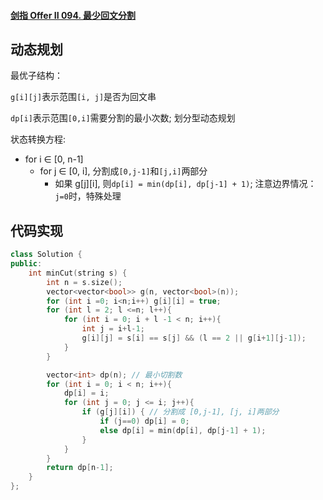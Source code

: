 #### [剑指 Offer II 094. 最少回文分割](https://leetcode.cn/problems/omKAoA/)





## 动态规划

最优子结构：



`g[i][j]`表示范围`[i, j]`是否为回文串

`dp[i]`表示范围`[0,i]`需要分割的最小次数; 划分型动态规划

状态转换方程:

- for i ∈ [0, n-1]
  - for j ∈ [0, i], 分割成`[0,j-1]`和`[j,i]`两部分
    - 如果 g[j][i], 则`dp[i] = min(dp[i], dp[j-1] + 1)`; 注意边界情况：`j=0`时，特殊处理
    
      

## 代码实现

```cpp
class Solution {
public:
    int minCut(string s) {
        int n = s.size();
        vector<vector<bool>> g(n, vector<bool>(n));
        for (int i =0; i<n;i++) g[i][i] = true;
        for (int l = 2; l <=n; l++){
            for (int i = 0; i + l -1 < n; i++){
                int j = i+l-1;
                g[i][j] = s[i] == s[j] && (l == 2 || g[i+1][j-1]);
            }
        }

        vector<int> dp(n); // 最小切割数
        for (int i = 0; i < n; i++){
            dp[i] = i;
            for (int j = 0; j <= i; j++){
                if (g[j][i]) { // 分割成 [0,j-1], [j, i]两部分
                    if (j==0) dp[i] = 0;
                    else dp[i] = min(dp[i], dp[j-1] + 1);
                }
            }
        }
        return dp[n-1];
    }
};
```
